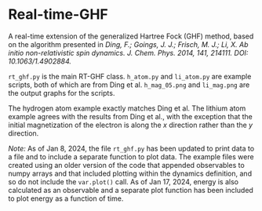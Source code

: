# Real-time-GHF
A real-time extension of the generalized Hartree Fock (GHF) method, based on the algorithm presented in _Ding, F.; Goings, J. J.; Frisch, M. J.; Li, X. Ab initio non-relativistic spin dynamics. J. Chem. Phys. 2014, 141, 214111. DOI: 10.1063/1.4902884._

`rt_ghf.py` is the main RT-GHF class. `h_atom.py` and `li_atom.py` are example scripts, both of which are from Ding et al. `h_mag_05.png` and `li_mag.png` are the output graphs for the scripts. 

The hydrogen atom example exactly matches Ding et al. The lithium atom example agrees with the results from Ding et al., with the exception that the initial magnetization of the electron is along the _x_ direction rather than the _y_ direction. 

_Note:_ As of Jan 8, 2024, the file `rt_ghf.py` has been updated to print data to a file and to include a separate function to plot data. The example files were created using an older version of the code that appended observables to numpy arrays and that included plotting within the dynamics definition, and so do not include the `var.plot()` call. As of Jan 17, 2024, energy is also calculated as an observable and a separate plot function has been included to plot energy as a function of time.

